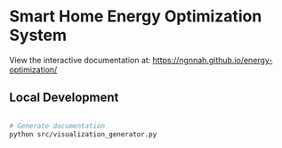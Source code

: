 # Smart Home Energy Optimization System

View the interactive documentation at: https://ngnnah.github.io/energy-optimization/

## Local Development
```bash

# Generate documentation
python src/visualization_generator.py